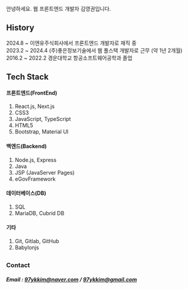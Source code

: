 안녕하세요. 웹 프론트엔드 개발자 김영권입니다.

## History
2024.8  ~            이엔유주식회사에서 프론트엔드 개발자로 재직 중 <br>
2023.2  ~  2024.4    (주)좋은정보기술에서 웹 풀스택 개발자로 근무 (약 1년 2개월)  
2016.2  ~  2022.2    경운대학교 항공소프트웨어공학과 졸업     

## Tech Stack
#### 프론트엔드(FrontEnd)
1.  React.js, Next.js
2.  CSS3
3.  JavaScript, TypeScript
4.  HTML5
5.  Bootstrap, Material UI
#### 백엔드(Backend)
1.  Node.js, Express
2.  Java
3.  JSP (JavaServer Pages)
4.  eGovFramework
#### 데이터베이스(DB)
1.  SQL 
2.  MariaDB, Cubrid DB
#### 기타
1. Git, Gitlab, GitHub
2. Babylonjs

##
### Contact
##### Email : 97ykkim@naver.com / 97ykkim@gmail.com
##

